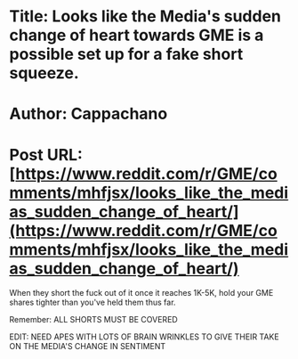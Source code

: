 # Title: Looks like the Media's sudden change of heart towards GME is a possible set up for a fake short squeeze.
# Author: Cappachano
# Post URL: [https://www.reddit.com/r/GME/comments/mhfjsx/looks_like_the_medias_sudden_change_of_heart/](https://www.reddit.com/r/GME/comments/mhfjsx/looks_like_the_medias_sudden_change_of_heart/)


When they short the fuck out of it once it reaches 1K-5K, hold your GME shares tighter than you've held them thus far. 

Remember: ALL SHORTS MUST BE COVERED

EDIT: NEED APES WITH LOTS OF BRAIN WRINKLES TO GIVE THEIR TAKE ON THE MEDIA'S CHANGE IN SENTIMENT